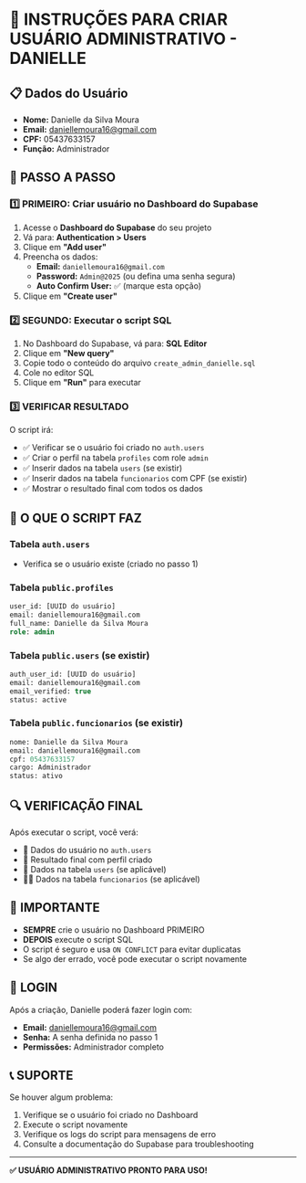 # 🚀 INSTRUÇÕES PARA CRIAR USUÁRIO ADMINISTRATIVO - DANIELLE

## 📋 Dados do Usuário
- **Nome:** Danielle da Silva Moura
- **Email:** daniellemoura16@gmail.com
- **CPF:** 05437633157
- **Função:** Administrador

## 🔧 PASSO A PASSO

### 1️⃣ PRIMEIRO: Criar usuário no Dashboard do Supabase

1. Acesse o **Dashboard do Supabase** do seu projeto
2. Vá para: **Authentication > Users**
3. Clique em **"Add user"**
4. Preencha os dados:
   - **Email:** `daniellemoura16@gmail.com`
   - **Password:** `Admin@2025` (ou defina uma senha segura)
   - **Auto Confirm User:** ✅ (marque esta opção)
5. Clique em **"Create user"**

### 2️⃣ SEGUNDO: Executar o script SQL

1. No Dashboard do Supabase, vá para: **SQL Editor**
2. Clique em **"New query"**
3. Copie todo o conteúdo do arquivo `create_admin_danielle.sql`
4. Cole no editor SQL
5. Clique em **"Run"** para executar

### 3️⃣ VERIFICAR RESULTADO

O script irá:
- ✅ Verificar se o usuário foi criado no `auth.users`
- ✅ Criar o perfil na tabela `profiles` com role `admin`
- ✅ Inserir dados na tabela `users` (se existir)
- ✅ Inserir dados na tabela `funcionarios` com CPF (se existir)
- ✅ Mostrar o resultado final com todos os dados

## 🎯 O QUE O SCRIPT FAZ

### Tabela `auth.users`
- Verifica se o usuário existe (criado no passo 1)

### Tabela `public.profiles`
```sql
user_id: [UUID do usuário]
email: daniellemoura16@gmail.com
full_name: Danielle da Silva Moura
role: admin
```

### Tabela `public.users` (se existir)
```sql
auth_user_id: [UUID do usuário]
email: daniellemoura16@gmail.com
email_verified: true
status: active
```

### Tabela `public.funcionarios` (se existir)
```sql
nome: Danielle da Silva Moura
email: daniellemoura16@gmail.com
cpf: 05437633157
cargo: Administrador
status: ativo
```

## 🔍 VERIFICAÇÃO FINAL

Após executar o script, você verá:
- 👤 Dados do usuário no `auth.users`
- 🎯 Resultado final com perfil criado
- 👥 Dados na tabela `users` (se aplicável)
- 👨‍💼 Dados na tabela `funcionarios` (se aplicável)

## 🚨 IMPORTANTE

- **SEMPRE** crie o usuário no Dashboard PRIMEIRO
- **DEPOIS** execute o script SQL
- O script é seguro e usa `ON CONFLICT` para evitar duplicatas
- Se algo der errado, você pode executar o script novamente

## 🔐 LOGIN

Após a criação, Danielle poderá fazer login com:
- **Email:** daniellemoura16@gmail.com
- **Senha:** A senha definida no passo 1
- **Permissões:** Administrador completo

## 📞 SUPORTE

Se houver algum problema:
1. Verifique se o usuário foi criado no Dashboard
2. Execute o script novamente
3. Verifique os logs do script para mensagens de erro
4. Consulte a documentação do Supabase para troubleshooting

---

**✅ USUÁRIO ADMINISTRATIVO PRONTO PARA USO!**